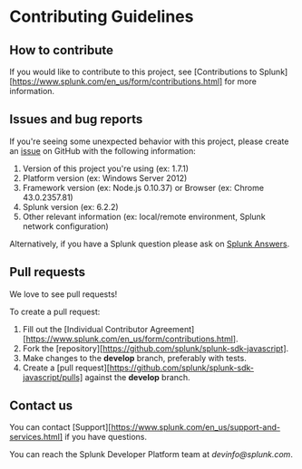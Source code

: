 # Contributing Guidelines

## How to contribute

If you would like to contribute to this project, see [Contributions to Splunk][https://www.splunk.com/en_us/form/contributions.html] for more information.

## Issues and bug reports

If you're seeing some unexpected behavior with this project, please create an [issue](https://github.com/splunk/splunk-sdk-javascript/issues) on GitHub with the following information:

1. Version of this project you're using (ex: 1.7.1)
2. Platform version (ex: Windows Server 2012)
3. Framework version (ex: Node.js 0.10.37) or Browser (ex: Chrome 43.0.2357.81)
4. Splunk version (ex: 6.2.2)
5. Other relevant information (ex: local/remote environment, Splunk network configuration)

Alternatively, if you have a Splunk question please ask on [Splunk Answers](https://community.splunk.com/t5/Splunk-Development/ct-p/developer-tools).

## Pull requests

We love to see pull requests!

To create a pull request:

1. Fill out the [Individual Contributor Agreement][https://www.splunk.com/en_us/form/contributions.html].
1. Fork the [repository][https://github.com/splunk/splunk-sdk-javascript].
1. Make changes to the **develop** branch, preferably with tests.
1. Create a [pull request][https://github.com/splunk/splunk-sdk-javascript/pulls] against the **develop** branch.

## Contact us

You can contact [Support][https://www.splunk.com/en_us/support-and-services.html] if you have questions.

You can reach the Splunk Developer Platform team at _devinfo@splunk.com_.

